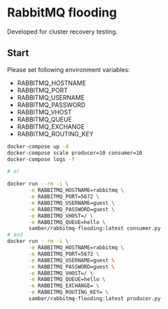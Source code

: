 # RabbitMQ flooding

Developed for cluster recovery testing.

## Start

Please set following environment variables:
- RABBITMQ_HOSTNAME
- RABBITMQ_PORT
- RABBITMQ_USERNAME
- RABBITMQ_PASSWORD
- RABBITMQ_VHOST
- RABBITMQ_QUEUE
- RABBITMQ_EXCHANGE
- RABBITMQ_ROUTING_KEY

```sh
docker-compose up -d
docker-compose scale producer=10 consumer=10
docker-compose logs -f

# or

docker run --rm -i \
       -e RABBITMQ_HOSTNAME=rabbitmq \
       -e RABBITMQ_PORT=5672 \
       -e RABBITMQ_USERNAME=guest \
       -e RABBITMQ_PASSWORD=guest \
       -e RABBITMQ_VHOST=/ \
       -e RABBITMQ_QUEUE=hello \
       samber/rabbitmq-flooding:latest consumer.py
# and
docker run --rm -i \
       -e RABBITMQ_HOSTNAME=rabbitmq \
       -e RABBITMQ_PORT=5672 \
       -e RABBITMQ_USERNAME=guest \
       -e RABBITMQ_PASSWORD=guest \
       -e RABBITMQ_VHOST=/ \
       -e RABBITMQ_QUEUE=hello \
       -e RABBITMQ_EXCHANGE= \
       -e RABBITMQ_ROUTING_KEY= \
       samber/rabbitmq-flooding:latest producer.py
```
